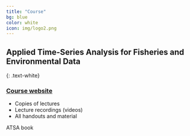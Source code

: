 ```yaml
---
title: "Course"
bg: blue
color: white
icon: img/logo2.png
---
```


## Applied Time-Series Analysis for Fisheries and Environmental Data
{: .text-white}

<div id="coursescontainer">
<p id="coursesbox">
<h3><a href="https://nwfsc-timeseries.github.io/atsa/">Course website</a></h3>
<ul>
<li>Copies of lectures</li>
<li>Lecture recordings (videos)</li>
<li>All handouts and material</li>
</ul>
</p>
<p id="coursesbox">ATSA book</p>
</div>

